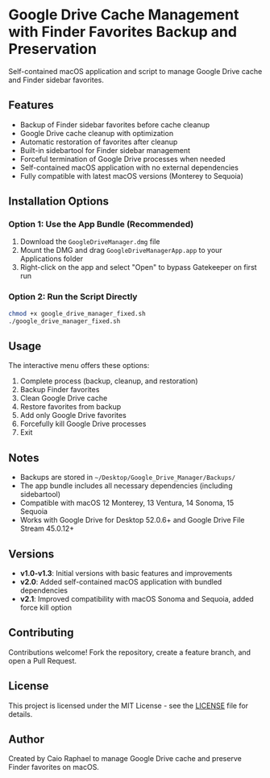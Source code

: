 # Google Drive Cache Management with Finder Favorites Backup and Preservation

Self-contained macOS application and script to manage Google Drive cache and Finder sidebar favorites.

## Features

- Backup of Finder sidebar favorites before cache cleanup
- Google Drive cache cleanup with optimization
- Automatic restoration of favorites after cleanup
- Built-in sidebartool for Finder sidebar management
- Forceful termination of Google Drive processes when needed
- Self-contained macOS application with no external dependencies
- Fully compatible with latest macOS versions (Monterey to Sequoia)

## Installation Options

### Option 1: Use the App Bundle (Recommended)

1. Download the `GoogleDriveManager.dmg` file
2. Mount the DMG and drag `GoogleDriveManagerApp.app` to your Applications folder
3. Right-click on the app and select "Open" to bypass Gatekeeper on first run

### Option 2: Run the Script Directly

```bash
chmod +x google_drive_manager_fixed.sh
./google_drive_manager_fixed.sh
```

## Usage

The interactive menu offers these options:

1. Complete process (backup, cleanup, and restoration)
2. Backup Finder favorites
3. Clean Google Drive cache
4. Restore favorites from backup
5. Add only Google Drive favorites
6. Forcefully kill Google Drive processes
7. Exit

## Notes

- Backups are stored in `~/Desktop/Google_Drive_Manager/Backups/`
- The app bundle includes all necessary dependencies (including sidebartool)
- Compatible with macOS 12 Monterey, 13 Ventura, 14 Sonoma, 15 Sequoia
- Works with Google Drive for Desktop 52.0.6+ and Google Drive File Stream 45.0.12+

## Versions

- **v1.0-v1.3**: Initial versions with basic features and improvements
- **v2.0**: Added self-contained macOS application with bundled dependencies
- **v2.1**: Improved compatibility with macOS Sonoma and Sequoia, added force kill option

## Contributing

Contributions welcome! Fork the repository, create a feature branch, and open a Pull Request.

## License

This project is licensed under the MIT License - see the [LICENSE](LICENSE) file for details.

## Author

Created by Caio Raphael to manage Google Drive cache and preserve Finder favorites on macOS. 